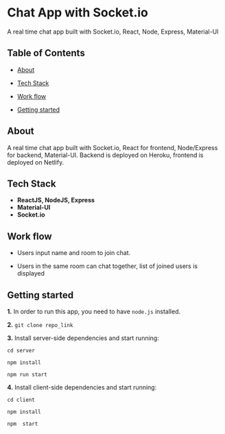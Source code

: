 # Chat App with Socket.io
A real time chat app built with Socket.io, React, Node, Express, Material-UI


## Table of Contents
* [About](#about)

* [Tech Stack](#tech-stack)

* [Work flow](#work-flow)

* [Getting started](#getting-started)

## About
A real time chat app built with Socket.io, React for frontend, Node/Express for backend, Material-UI.
Backend is deployed on Heroku, frontend is deployed on Netlify.

## Tech Stack
* **ReactJS, NodeJS, Express**
* **Material-UI**
* **Socket.io**

## Work flow
* Users input name and room to join chat.


* Users in the same room can chat together, list of joined users is displayed


## Getting started
**1.** In order to run this app, you need to have `node.js` installed.

**2.** `git clone repo_link`

**3.** Install server-side dependencies and start running:
  ```
  cd server
  ```
  ```
  npm install
  ```
  ```
  npm run start
  ```
  
**4.** Install client-side dependencies and start running:
  ```
  cd client
  ```
  ```
  npm install
  ```
  ```
  npm  start
  ```
